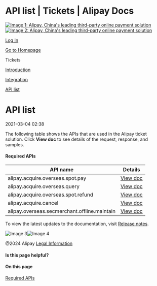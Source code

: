 API list | Tickets | Alipay Docs
===============
                        

[![Image 1: Alipay, China's leading third-party online payment solution](https://ac.alipay.com/storage/2024/3/26/d66c43c0-440d-4c97-9976-f2028a2c8c5e.svg)![Image 2: Alipay, China's leading third-party online payment solution](https://ac.alipay.com/storage/2024/3/26/a48bd336-aea0-4f16-bf83-616eacbb4434.svg)](/docs/)

[Log In](https://global.alipay.com/ilogin/account_login.htm?goto=https%3A%2F%2Fglobal.alipay.com%2Fdocs%2Fac%2Ftickets%2Fticketapi)

[Go to Homepage](../../)

Tickets

[Introduction](/docs/ac/tickets/ticketintroduction)

[Integration](/docs/ac/tickets/ticketintegration)

[API list](/docs/ac/tickets/ticketapi)

API list
========

2021-03-04 02:38

The following table shows the APIs that are used in the Alipay ticket solution. Click **View doc** to see details of the request, response, and samples.

#### Required APIs



| **API name** | **Details** |
| --- | --- |
| alipay.acquire.overseas.spot.pay | [View doc](https://global.alipay.com/doc/global/spot_pay) |
| alipay.acquire.overseas.query | [View doc](https://global.alipay.com/doc/global/overseas_query) |
| alipay.acquire.overseas.spot.refund | [View doc](https://global.alipay.com/doc/global/spot_refund) |
| alipay.acquire.cancel | [View doc](https://global.alipay.com/doc/global/acquire_cancel) |
| alipay.overseas.secmerchant.offline.maintain | [View doc](https://global.alipay.com/doc/global/offline_maintain) |



To view the latest updates to the documentation, visit [Release notes](https://global.alipay.com/docs/releasenotes).

![Image 3](https://ac.alipay.com/storage/2021/5/20/19b2c126-9442-4f16-8f20-e539b1db482a.png)![Image 4](https://ac.alipay.com/storage/2021/5/20/e9f3f154-dbf0-455f-89f0-b3d4e0c14481.png)

@2024 Alipay [Legal Information](https://global.alipay.com/docs/ac/platform/membership)

#### Is this page helpful?

#### On this page

[Required APIs](#688080f2 "Required APIs")